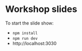# Workshop slides

To start the slide show:

- `npm install`
- `npm run dev`
- http://localhost:3030
